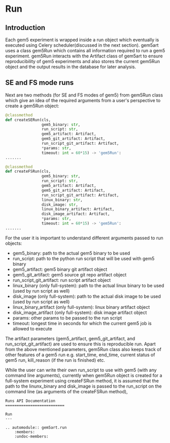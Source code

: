 # Run

## Introduction
Each gem5 experiment is wrapped inside a run object which eventually is executed using Celery scheduler(discussed in the next section). gem5art uses a class gem5Run which contains all information required to run a gem5 experiment. gem5Run interacts with the Artifact class of gem5art to ensure reproducibility of gem5 experiments and also stores the current gem5Run object and the output results in the database for later analysis.

## SE and FS mode runs

Next are two methods (for SE and FS modes of gem5) from gem5Run class which give an idea of the required arguments from a user's perspective to create a gem5Run object:

```python
@classmethod
def createSERun(cls,
                gem5_binary: str,
                run_script: str,
                gem5_artifact: Artifact,
                gem5_git_artifact: Artifact,
                run_script_git_artifact: Artifact,
                *params: str,
                timeout: int = 60*15) -> 'gem5Run':
.......

@classmethod
def createFSRun(cls,
                gem5_binary: str,
                run_script: str,
                gem5_artifact: Artifact,
                gem5_git_artifact: Artifact,
                run_script_git_artifact: Artifact,
                linux_binary: str,
                disk_image: str,
                linux_binary_artifact: Artifact,
                disk_image_artifact: Artifact,
                *params: str,
                timeout: int = 60*15) -> 'gem5Run':
.......
```

For the user it is important to understand different arguments passed to run objects:

- gem5_binary: path to the actual gem5 binary to be used
- run_script: path to the python run script that will be used with gem5 binary
- gem5_artifact: gem5 binary git artifact object
- gem5_git_artifact: gem5 source git repo artifact object
- run_script_git_artifact: run script artifact object
- linux_binary (only full-system): path to the actual linux binary to be used (used by run script as well)
- disk_image (only full-system): path to the actual disk image to be used (used by run script as well)
- linux_binary_artifact (only full-system): linux binary artifact object
- disk_image_artifact (only full-system): disk image artifact object
- params: other params to be passed to the run script
- timeout: longest time in seconds for which the current gem5 job is allowed to execute

The artifact parameters (gem5_artifact, gem5_git_artifact, and run_script_git_artifact) are used to ensure this is reproducible run.
Apart from the above mentioned parameters, gem5Run class also keeps track of other features of a gem5 run e.g. start_time, end_time,
current status of gem5 run, kill_reason (if the run is finished) etc.

While the user can write their own run_script to use with gem5 (with any command line arguments), currently when gem5Run object is created for a full-system experiment using createFSRun method, it is assumed that the path to the linunx_binary and disk_image is passed to the run_script on the command line (as arguments of the createFSRun method),

```eval_rst
Runs API Documentation
==========================

Run
---

.. automodule:: gem5art.run
    :members:
    :undoc-members:
```